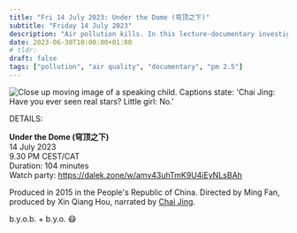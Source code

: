 ```yaml
---
title: "Fri 14 July 2023: Under the Dome (穹顶之下)"
subtitle: "Friday 14 July 2023"
description: "Air pollution kills. In this lecture-documentary investigative journalist Chai Jing urges people not to sit back, but to take action: « This is how history is made. With thousands of ordinary people one day saying, 'No, I'm not satisfied, I don't want to wait. I want to stand up and do a little something.' »"
date: 2023-06-30T10:00:00+01:00
# tldr: 
draft: false
tags: ["pollution", "air quality", "documentary", "pm 2.5"]
---
```


![Close up moving image of a speaking child. Captions state: 'Chai Jing: Have you ever seen real stars? Little girl: No.'](/images/under-the-dome.gif)

DETAILS:

**Under the Dome (穹顶之下)**   
14 July 2023  
9.30 PM CEST/CAT  
Duration: 104 minutes  
Watch party: https://dalek.zone/w/amv43uhTmK9U4iEyNLsBAh

Produced in 2015 in the People's Republic of China. Directed by Ming Fan, produced by Xin Qiang Hou, narrated by [Chai Jing](https://en.wikipedia.org/wiki/Chai_Jing).

b.y.o.b. + b.y.o. 😷
